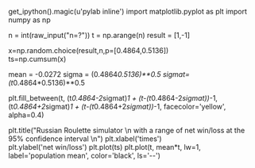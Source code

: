 
get_ipython().magic(u'pylab inline')
import matplotlib.pyplot as plt 
import numpy as np

n  = int(raw_input("n=?"))
t = np.arange(n)
result = [1,-1]

x=np.random.choice(result,n,p=[0.4864,0.5136])  
ts=np.cumsum(x)

mean = -0.0272
sigma = (0.4864*0.5136)**0.5 
sigmat= (t*0.4864*0.5136)**0.5 


plt.fill_between(t, (t*0.4864-2*sigmat)*1 + (t-(t*0.4864-2*sigmat))*-1, (t*0.4864+2*sigmat)*1 + (t-(t*0.4864+2*sigmat))*-1, facecolor='yellow', alpha=0.4)
 
plt.title("Russian Roulette simulator \n with a range of net win/loss  at the 95% confidence interval \n")
plt.xlabel('times')  
plt.ylabel('net win/loss')
plt.plot(ts)
plt.plot(t, mean*t, lw=1, label='population mean', color='black', ls='--')
